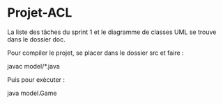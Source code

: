 # Projet-ACL

La liste des tâches du sprint 1 et le diagramme de classes UML se trouve dans le dossier doc.

Pour compiler le projet, se placer dans le dossier src et faire :

javac model/*.java

Puis pour exècuter :

java model.Game
